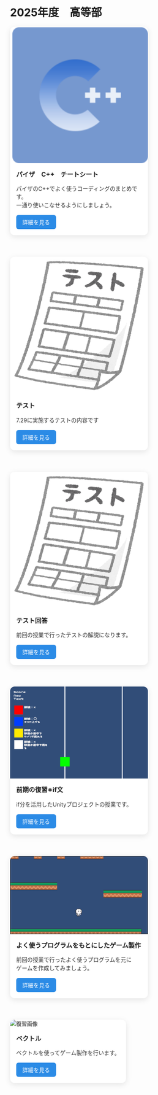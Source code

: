 # 2025年度　高等部

<div style="display: flex; flex-wrap: wrap; gap: 1.5rem;">

  <div style="
    max-width: 360px;
    background-color: white;
    border-radius: 12px;
    overflow: hidden;
    box-shadow: 0 4px 16px rgba(0, 0, 0, 0.1);
    transition: transform 0.2s, box-shadow 0.2s;
    margin-bottom: 2rem;
  ">
    <img src="Image/C++.png" alt="Runゲーム画像" style="width: 100%; display: block;" />
    <div style="padding: 1rem;">
      <h3 style="margin-top: 0;">パイザ　C++　チートシート</h3>
      <p style="font-size: 0.9rem; color: #333; line-height: 1.5;">
        パイザのC++でよく使うコーディングのまとめです。</br>
        一通り使いこなせるようにしましょう。
      </p>
      <a href="#/HighSchool_2025/CheetSheet.md" style="
        display: inline-block;
        background-color: #2b8be6;
        color: white;
        padding: 0.5rem 1rem;
        border-radius: 6px;
        font-size: 0.9rem;
        text-decoration: none;
      ">詳細を見る</a>
    </div>
  </div>

  <div style="
   max-width: 360px;
   background-color: white;
   border-radius: 12px;
   overflow: hidden;
   box-shadow: 0 4px 16px rgba(0, 0, 0, 0.1);
   transition: transform 0.2s, box-shadow 0.2s;
   margin-bottom: 2rem;
  ">
   <img src="Image/Test.png" alt="Runゲーム画像" style="width: 100%; display: block;" />
   <div style="padding: 1rem;">
     <h3 style="margin-top: 0;">テスト</h3>
     <p style="font-size: 0.9rem; color: #333; line-height: 1.5;">
       7.29に実施するテストの内容です</br>
     </p>
     <a href="#/HighSchool_2025/Test1.md" style="
       display: inline-block;
       background-color: #2b8be6;
       color: white;
       padding: 0.5rem 1rem;
       border-radius: 6px;
       font-size: 0.9rem;
       text-decoration: none;
     ">詳細を見る</a>
   </div>
 </div>

 <div style="
    max-width: 360px;
    background-color: white;
    border-radius: 12px;
    overflow: hidden;
    box-shadow: 0 4px 16px rgba(0, 0, 0, 0.1);
    transition: transform 0.2s, box-shadow 0.2s;
    margin-bottom: 2rem;
  ">
    <img src="Image/Test.png" alt="C言語テスト回答" style="width: 100%; display: block;" />
    <div style="padding: 1rem;">
      <h3 style="margin-top: 0;">テスト回答</h3>
      <p style="font-size: 0.9rem; color: #333; line-height: 1.5;">
        前回の授業で行ったテストの解説になります。
      </p>
      <a href="#/HighSchool_2025/Test1_Answer.md" style="
        display: inline-block;
        background-color: #2b8be6;
        color: white;
        padding: 0.5rem 1rem;
        border-radius: 6px;
        font-size: 0.9rem;
        text-decoration: none;
      ">詳細を見る</a>
    </div>
  </div>

  <div style="
    max-width: 360px;
    background-color: white;
    border-radius: 12px;
    overflow: hidden;
    box-shadow: 0 4px 16px rgba(0, 0, 0, 0.1);
    transition: transform 0.2s, box-shadow 0.2s;
    margin-bottom: 2rem;
  ">
    <img src="Image/HighSchool_2025/OneButtonTitle.png" alt="if分実演" style="width: 100%; display: block;" />
    <div style="padding: 1rem;">
      <h3 style="margin-top: 0;">前期の復習※if文</h3>
      <p style="font-size: 0.9rem; color: #333; line-height: 1.5;">
        if分を活用したUnityプロジェクトの授業です。
      </p>
      <a href="#/HighSchool_2025/OneButton_Unity.md" style="
        display: inline-block;
        background-color: #2b8be6;
        color: white;
        padding: 0.5rem 1rem;
        border-radius: 6px;
        font-size: 0.9rem;
        text-decoration: none;
      ">詳細を見る</a>
    </div>
  </div>

  <div style="
    max-width: 360px;
    background-color: white;
    border-radius: 12px;
    overflow: hidden;
    box-shadow: 0 4px 16px rgba(0, 0, 0, 0.1);
    transition: transform 0.2s, box-shadow 0.2s;
    margin-bottom: 2rem;
  ">
    <img src="Image/HighSchool_2025/JumpKingPlay.png" alt="if分実演" style="width: 100%; display: block;" />
    <div style="padding: 1rem;">
      <h3 style="margin-top: 0;">よく使うプログラムをもとにしたゲーム製作</h3>
      <p style="font-size: 0.9rem; color: #333; line-height: 1.5;">
        前回の授業で行ったよく使うプログラムを元に<br>
        ゲームを作成してみましょう。
      </p>
      <a href="#/HighSchool_2025/JumpKing.md" style="
        display: inline-block;
        background-color: #2b8be6;
        color: white;
        padding: 0.5rem 1rem;
        border-radius: 6px;
        font-size: 0.9rem;
        text-decoration: none;
      ">詳細を見る</a>
    </div>
  </div>

  <div style="
      max-width: 360px;
      background-color: white;
      border-radius: 12px;
      overflow: hidden;
      box-shadow: 0 4px 16px rgba(0, 0, 0, 0.1);
      transition: transform 0.2s, box-shadow 0.2s;
      margin-bottom: 2rem;
    ">
      <img src="Image/HighSchool_2025/VectorTitle.png" alt="復習画像" style="width: 100%; display: block;" />
      <div style="padding: 1rem;">
        <h3 style="margin-top: 0;">ベクトル</h3>
        <p style="font-size: 0.9rem; color: #333; line-height: 1.5;">
          ベクトルを使ってゲーム製作を行います。
        </p>
        <a href="#/HighSchool_2025/VectorGame.md" style="
          display: inline-block;
          background-color: #2b8be6;
          color: white;
          padding: 0.5rem 1rem;
          border-radius: 6px;
          font-size: 0.9rem;
          text-decoration: none;
        ">詳細を見る</a>
      </div>
  </div>

</div>